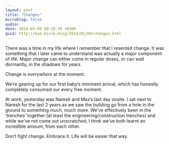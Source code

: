 ```yaml
---
layout: post
title: "Changes"
microblog: false
audio: 
date: 2014-05-09 09:18:30 +0300
guid: http://kaa.micro.blog/2014/05/09/changes.html
---
```

<p>There was a time in my life where I remember that I resented change. It was something that I later came to understand was actually a major component of life. Major change can either come in regular doses, or can wait dormantly, in the shadows for years. </p>

<p>Change is <em>everywhere</em> at the moment. </p>

<p>We’re gearing up for our first baby’s imminent arrival, which has honestly completely consumed our every free moment. </p>

<p>At work, yesterday was Naresh and Max’s last day onsite. I sat next to Naresh for the last 2 years as we saw the building go from a hole in the ground to something much, much more. We’ve effectively been in the ‘trenches’ together (at least the engineering/construction trenches) and while we’ve not come out unscratched, I think we’ve both learnt an incredible amount, from each other.</p>

<p>Don’t fight change. Embrace it. Life will be easier that way.</p>
